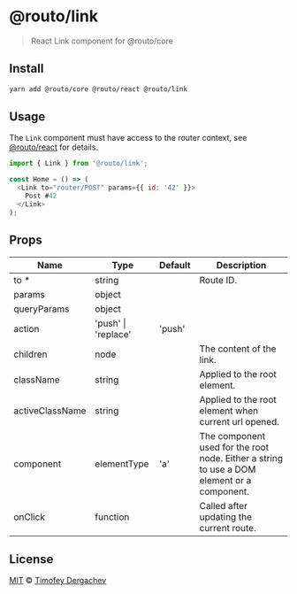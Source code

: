 # @routo/link

> React Link component for @routo/core

## Install

```sh
yarn add @routo/core @routo/react @routo/link
```

## Usage

The `Link` component must have access to the router context, see [@routo/react](/packages/react/README.md) for details.

```js
import { Link } from '@routo/link';

const Home = () => (
  <Link to="router/POST" params={{ id: '42' }}>
    Post #42
  </Link>
);
```

## Props

| Name            | Type                | Default | Description                                                                                |
| --------------- | ------------------- | ------- | ------------------------------------------------------------------------------------------ |
| to \*           | string              |         | Route ID.                                                                                  |
| params          | object              |         |                                                                                            |
| queryParams     | object              |         |                                                                                            |
| action          | 'push' \| 'replace' | 'push'  |                                                                                            |
| children        | node                |         | The content of the link.                                                                   |
| className       | string              |         | Applied to the root element.                                                               |
| activeClassName | string              |         | Applied to the root element when current url opened.                                       |
| component       | elementType         | 'a'     | The component used for the root node. Either a string to use a DOM element or a component. |
| onClick         | function            |         | Called after updating the current route.                                                   |

## License

[MIT](LICENSE.md) © [Timofey Dergachev](https://exeto.me)
